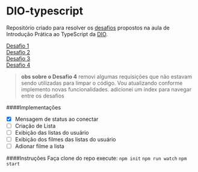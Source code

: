 # DIO-typescript


Repositório criado para resolver os [desafios](https://github.com/lira1705/mentoria-typescript/tree/main/src/desafios) propostos na aula de Introdução Prática ao TypeScript da [DIO](dio.me).

[Desafio 1](https://github.com/lira1705/mentoria-typescript/blob/main/src/desafios/desafio1.js)  
[Desafio 2](https://github.com/lira1705/mentoria-typescript/blob/main/src/desafios/desafio2.js)  
[Desafio 3](https://github.com/lira1705/mentoria-typescript/blob/main/src/desafios/desafio3.js)  
[Desafio 4](https://github.com/lira1705/mentoria-typescript/blob/main/src/desafios/desafio4.js)
 
>**obs sobre o Desafio 4**
removi algumas requisições que não estavam sendo utilizadas para limpar o código. Vou atualizando conforme implemento novas funcionalidades.
adicionei um index para navegar entre os desafios

####Implementações
- [x] Mensagem de status ao conectar
- [ ] Criação de Lista
- [ ] Exibição das listas do usuário
- [ ] Exibição dos filmes das listas do usuário
- [ ] Adionar filme a lista

####Instruções
Faça clone do repo
execute: 
``npm init``
``npm run watch``
``npm start``

